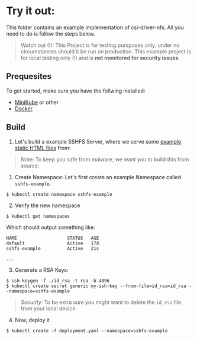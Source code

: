 # Try it out:

This folder contains an example implementation of csi-driver-nfs.
All you need to do is follow the steps below.

> Watch out (!): This Project is for testing pursposes only, under no circumstances should it be run
    on production. This example project is for local testing only (!) and is **not monitored for security issues**.

## Prequesites
To get started, make sure you have the follwing installed:

- [MiniKube](https://minikube.sigs.k8s.io/docs/start/) or other
- [Docker](https://docs.docker.com/get-docker/)

## Build

1. Let's build a example SSHFS Server, where we serve some [example static HTML files](/example-sshfs-server/root/var/www/html) from:
> Note: To keep you safe from malware, we want you to build this from source.

1. Create Namespace:
Let's first create an example Namespace called `sshfs-example`.

```
$ kubectl create namespace sshfs-example
```

2. Verify the new namespace
```
$ kubectl get namespaces
```

Which should output something like:
```
NAME                   STATUS   AGE
default                Active   17d
sshfs-example          Active   21s

...
```

3. Generate a RSA Keys:
```
$ ssh-keygen -f ./id_rsa -t rsa -b 4096
$ kubectl create secret generic my-ssh-key --from-file=id_rsa=id_rsa --namespace=sshfs-example
```

> *Security:* To be extra sure you might want to delete the `id_rsa` file from your local device.

4. Now, deploy it
```
$ kubectl create -f deployment.yaml --namespace=sshfs-example
```




